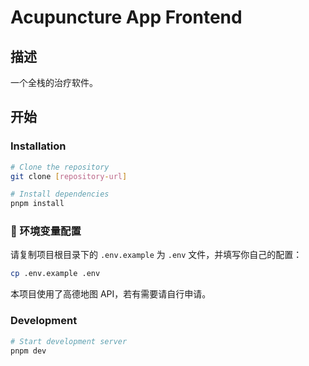 # Acupuncture App Frontend

## 描述
一个全栈的治疗软件。

## 开始

### Installation
```bash
# Clone the repository
git clone [repository-url]

# Install dependencies
pnpm install
```

### 🔧 环境变量配置

请复制项目根目录下的 `.env.example` 为 `.env` 文件，并填写你自己的配置：

```bash
cp .env.example .env
```

本项目使用了高德地图 API，若有需要请自行申请。

### Development
```bash
# Start development server
pnpm dev
```
